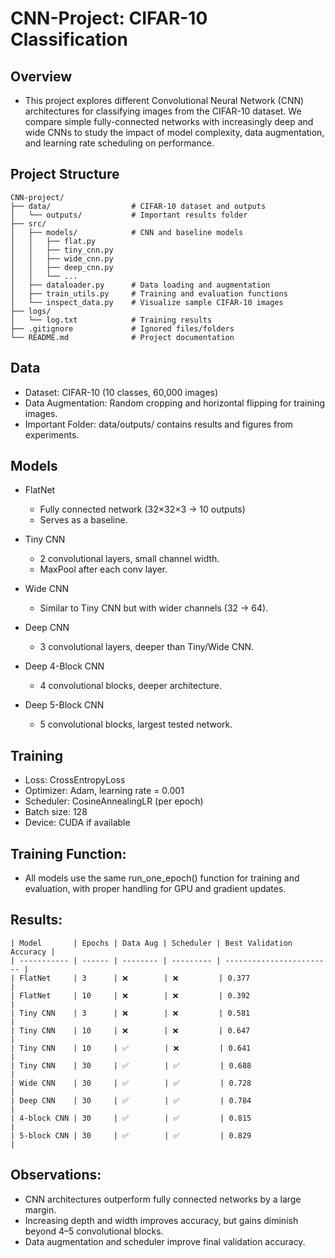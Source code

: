 # CNN-Project: CIFAR-10 Classification

## Overview

- This project explores different Convolutional Neural Network (CNN) architectures for classifying images from the CIFAR-10 dataset. We compare simple fully-connected networks with increasingly deep and wide CNNs to study the impact of model complexity, data augmentation, and learning rate scheduling on performance.

## Project Structure
```
CNN-project/
├── data/                  # CIFAR-10 dataset and outputs
│   └── outputs/           # Important results folder
├── src/
│   ├── models/            # CNN and baseline models
│   │   ├── flat.py
│   │   ├── tiny_cnn.py
│   │   ├── wide_cnn.py
│   │   ├── deep_cnn.py
│   │   └── ...
│   ├── dataloader.py      # Data loading and augmentation
│   ├── train_utils.py     # Training and evaluation functions
│   └── inspect_data.py    # Visualize sample CIFAR-10 images
├── logs/
│   └── log.txt            # Training results
├── .gitignore             # Ignored files/folders
└── README.md              # Project documentation
```
## Data

- Dataset: CIFAR-10 (10 classes, 60,000 images)
- Data Augmentation: Random cropping and horizontal flipping for training images.
- Important Folder: data/outputs/ contains results and figures from experiments.

## Models

- FlatNet
  - Fully connected network (32×32×3 → 10 outputs)
  - Serves as a baseline.

- Tiny CNN
  - 2 convolutional layers, small channel width.
  - MaxPool after each conv layer.

- Wide CNN
  - Similar to Tiny CNN but with wider channels (32 → 64).

- Deep CNN
  - 3 convolutional layers, deeper than Tiny/Wide CNN.

- Deep 4-Block CNN
  - 4 convolutional blocks, deeper architecture.
     
- Deep 5-Block CNN
  - 5 convolutional blocks, largest tested network.
    
## Training

- Loss: CrossEntropyLoss
- Optimizer: Adam, learning rate = 0.001
- Scheduler: CosineAnnealingLR (per epoch)
- Batch size: 128
- Device: CUDA if available

## Training Function:
- All models use the same run_one_epoch() function for training and evaluation, with proper handling for GPU and gradient updates.

## Results:
```
| Model       | Epochs | Data Aug | Scheduler | Best Validation Accuracy |
| ----------- | ------ | -------- | --------- | ------------------------ |
| FlatNet     | 3      | ❌        | ❌         | 0.377                 |
| FlatNet     | 10     | ❌        | ❌         | 0.392                 |
| Tiny CNN    | 3      | ❌        | ❌         | 0.581                 |
| Tiny CNN    | 10     | ❌        | ❌         | 0.647                 |
| Tiny CNN    | 10     | ✅        | ❌         | 0.641                 |
| Tiny CNN    | 30     | ✅        | ✅         | 0.688                 |
| Wide CNN    | 30     | ✅        | ✅         | 0.728                 |
| Deep CNN    | 30     | ✅        | ✅         | 0.784                 |
| 4-block CNN | 30     | ✅        | ✅         | 0.815                 |
| 5-block CNN | 30     | ✅        | ✅         | 0.829                 |
```
## Observations:

- CNN architectures outperform fully connected networks by a large margin.
- Increasing depth and width improves accuracy, but gains diminish beyond 4–5 convolutional blocks.
- Data augmentation and scheduler improve final validation accuracy.

  
